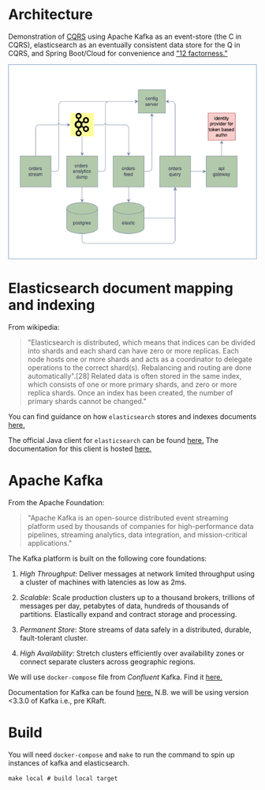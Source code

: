# Architecture
Demonstration of [CQRS](https://martinfowler.com/bliki/CQRS.html) using Apache Kafka as an event-store (the C in CQRS), elasticsearch as an eventually consistent data store for the Q in CQRS, and Spring Boot/Cloud for convenience and ["12 factorness."](https://12factor.net/)

<p align="center">
  <img src="https://github.com/joshir/elastic-kafka-spring/blob/main/elastic-kafka-spring.drawio.png?raw=true" alt="architecture"/>
</p>

# Elasticsearch document mapping and indexing
From wikipedia: 
> "Elasticsearch is distributed, which means that indices can be divided into shards and each shard can have zero or more replicas. Each node hosts one or more shards and acts as a coordinator to delegate operations to the correct shard(s). Rebalancing and routing are done automatically".[28] Related data is often stored in the same index, which consists of one or more primary shards, and zero or more replica shards. Once an index has been created, the number of primary shards cannot be changed."

You can find guidance on how `elasticsearch` stores and indexes documents [here.](https://www.elastic.co/guide/en/elasticsearch/reference/current/explicit-mapping.html) 

The official Java client for `elasticsearch` can be found [here.](https://github.com/elastic/elasticsearch-java/) The documentation for this client is hosted [here.](https://www.elastic.co/guide/en/elasticsearch/client/java-api-client/current/index.html) 

# Apache Kafka
From the Apache Foundation:

> "Apache Kafka is an open-source distributed event streaming platform used by thousands of companies for high-performance data pipelines, streaming analytics, data integration, and mission-critical applications." 

The Kafka platform is built on the following core foundations: 

1. *High Throughput*:  Deliver messages at network limited throughput using a cluster of machines with latencies as low as 2ms.

2. *Scalable*: Scale production clusters up to a thousand brokers, trillions of messages per day, petabytes of data, hundreds of thousands of partitions. Elastically expand and contract storage and processing.
 
3. *Permanent Store*: Store streams of data safely in a distributed, durable, fault-tolerant cluster.

4. *High Availability*: Stretch clusters efficiently over availability zones or connect separate clusters across geographic regions.

We will use `docker-compose` file from *Confluent* Kafka. Find it [here.](https://github.com/confluentinc/cp-all-in-one/blob/7.3.0-post/cp-all-in-one/docker-compose.yml) 

Documentation for Kafka can be found [here.](https://kafka.apache.org/20/documentation.html) N.B. we will be using version <3.3.0 of Kafka i.e., pre KRaft.

# Build
You will need `docker-compose` and `make` to run the command to spin up instances of kafka and elasticsearch.
```
make local # build local target
```
